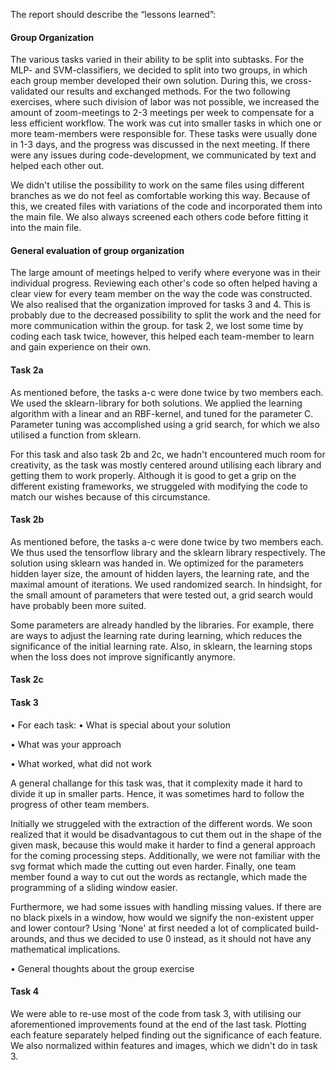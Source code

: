 The report should describe the “lessons learned”:

#### Group Organization

The various tasks varied in their ability to be split into subtasks. For the MLP- and SVM-classifiers, we decided to split into two groups,
in which each group member developed their own solution. During this, we cross-validated our results and exchanged methods. For the two 
following exercises, where such division of labor was not possible, we increased the amount of zoom-meetings to 2-3 meetings per week to compensate for a less efficient workflow. The work was cut into smaller tasks in which one or more team-members were responsible for. These tasks were usually done in 1-3 days, and the progress was discussed in the next meeting. If there were any issues during code-development, we communicated by text and helped each other out.

We didn't utilise the possibility to work on the same files using different branches as we do not feel as comfortable working
this way. Because of this, we created files with variations of the code and incorporated them into the main file. We also always screened
each others code before fitting it into the main file.

#### General evaluation of group organization

The large amount of meetings helped to verify where everyone was in their individual progress. Reviewing each other's code so often helped having a clear view for every team member on the way the code was constructed. We also realised that the organization improved for tasks 3 and 4. This is probably due to the decreased possibility to split the work and the need for more communication within the group. for task 2, we lost some time by coding each task twice, however, this helped each team-member to learn and gain experience on their own.

#### Task 2a

As mentioned before, the tasks a-c were done twice by two members each. We used the sklearn-library for both solutions. We applied the 
learning algorithm with a linear and an RBF-kernel, and tuned for the parameter C. Parameter tuning was accomplished using a grid search, for which we also utilised a function from sklearn.

For this task and also task 2b and 2c, we hadn't encountered much room for creativity, as the task was mostly centered around utilising each library and getting them to work properly. Although it is good to get a grip on the different existing frameworks, we struggeled with modifying the code to match our wishes because of this circumstance. 

#### Task 2b
As mentioned before, the tasks a-c were done twice by two members each. We thus used the tensorflow library and the sklearn library
respectively. The solution using sklearn was handed in. We optimized for the parameters hidden layer size, the amount of hidden layers, 
the learning rate, and the maximal amount of iterations. We used randomized search. In hindsight, for the small amount of parameters that were tested out, a grid search would have probably been more suited. 

Some parameters are already handled by the libraries. For example, there are ways to adjust the learning rate during learning, which reduces the significance of the initial learning rate. Also, in sklearn, the learning stops when the loss does not improve significantly anymore. 

#### Task 2c

#### Task 3

• For each task:
• What is special about your solution

• What was your approach

• What worked, what did not work

A general challange for this task was, that it complexity made it hard to divide it up in smaller parts. Hence, it was sometimes hard to follow the progress of other team members.

Initially we struggeled with the extraction of the different words. We soon realized that it would be disadvantagous to cut them out in the shape of the given mask, because this would make it harder to find a general approach for the coming processing steps. Additionally, we were not familiar with the svg format which made the cutting out even harder. Finally, one team member found a way to cut out the words as rectangle, which made the programming of a sliding window easier.  

Furthermore, we had some issues with handling missing values. If there are no black pixels in a window, how would we signify the non-existent upper and lower contour? Using 'None' at first needed a lot of complicated build-arounds, and thus we decided to use 0 instead, as it should not have any mathematical implications.

• General thoughts about the group exercise

#### Task 4

We were able to re-use most of the code from task 3, with utilising our aforementioned improvements found at the end of the last task.
Plotting each feature separately helped finding out the significance of each feature. We also normalized within features and images, which we didn't do in task 3. 
